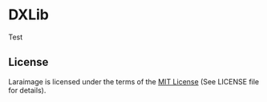 # DXLib

Test

## License

Laraimage is licensed under the terms of the [MIT License](https://github.com/YasirNabeel/DXLib/blob/master/LICENSE)
(See LICENSE file for details).
